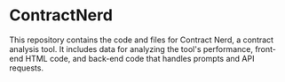 # ContractNerd
This repository contains the code and files for Contract Nerd, a contract analysis tool. It includes data for analyzing the tool's performance, front-end HTML code, and back-end code that handles prompts and API requests.
